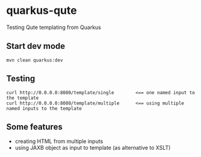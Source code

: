 # quarkus-qute
Testing Qute templating from Quarkus

## Start dev mode
```
mvn clean quarkus:dev
```

## Testing
```
curl http://0.0.0.0:8080/template/single        <== one named input to the template
curl http://0.0.0.0:8080/template/multiple      <== using multiple named inputs to the template
```

## Some features
- creating HTML from multiple inputs
- using JAXB object as input to template (as alternative to XSLT)
